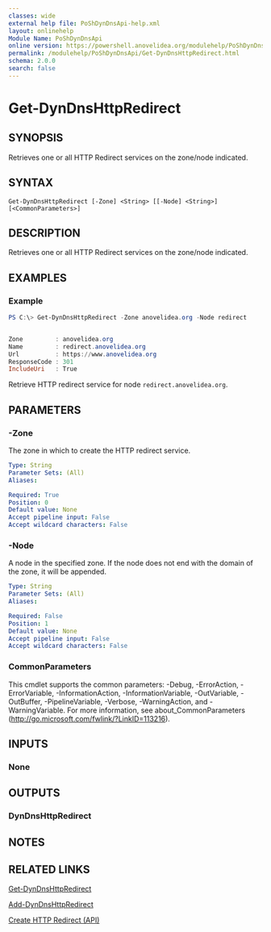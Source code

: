 ```yaml
---
classes: wide
external help file: PoShDynDnsApi-help.xml
layout: onlinehelp
Module Name: PoShDynDnsApi
online version: https://powershell.anovelidea.org/modulehelp/PoShDynDnsApi/Get-DynDnsHttpRedirect.html
permalink: /modulehelp/PoShDynDnsApi/Get-DynDnsHttpRedirect.html
schema: 2.0.0
search: false
---
```


# Get-DynDnsHttpRedirect

## SYNOPSIS
Retrieves one or all HTTP Redirect services on the zone/node indicated.

## SYNTAX

```
Get-DynDnsHttpRedirect [-Zone] <String> [[-Node] <String>] [<CommonParameters>]
```

## DESCRIPTION
Retrieves one or all HTTP Redirect services on the zone/node indicated.

## EXAMPLES

### Example
```powershell
PS C:\> Get-DynDnsHttpRedirect -Zone anovelidea.org -Node redirect


Zone         : anovelidea.org
Name         : redirect.anovelidea.org
Url          : https://www.anovelidea.org
ResponseCode : 301
IncludeUri   : True
```

Retrieve HTTP redirect service for node `redirect.anovelidea.org`.

## PARAMETERS

### -Zone
The zone in which to create the HTTP redirect service.

```yaml
Type: String
Parameter Sets: (All)
Aliases:

Required: True
Position: 0
Default value: None
Accept pipeline input: False
Accept wildcard characters: False
```

### -Node
A node in the specified zone. If the node does not end with the domain of the zone, it will be appended.

```yaml
Type: String
Parameter Sets: (All)
Aliases:

Required: False
Position: 1
Default value: None
Accept pipeline input: False
Accept wildcard characters: False
```

### CommonParameters
This cmdlet supports the common parameters: -Debug, -ErrorAction, -ErrorVariable, -InformationAction, -InformationVariable, -OutVariable, -OutBuffer, -PipelineVariable, -Verbose, -WarningAction, and -WarningVariable. For more information, see about_CommonParameters (http://go.microsoft.com/fwlink/?LinkID=113216).

## INPUTS

### None

## OUTPUTS

### DynDnsHttpRedirect

## NOTES

## RELATED LINKS

[Get-DynDnsHttpRedirect](https://powershell.anovelidea.org/modulehelp/PoShDynDnsApi/Get-DynDnsHttpRedirect.html)

[Add-DynDnsHttpRedirect](https://powershell.anovelidea.org/modulehelp/PoShDynDnsApi/Add-DynDnsHttpRedirect.html)

[Create HTTP Redirect (API)](https://help.dyn.com/create-http-redirect-api/)